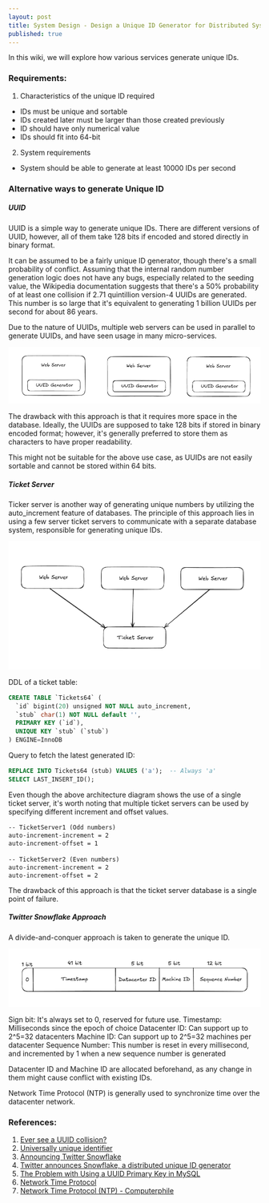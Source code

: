 ```yaml
---
layout: post
title: System Design - Design a Unique ID Generator for Distributed Systems
published: true
---
```


In this wiki, we will explore how various services generate unique IDs. 

### Requirements:
1. Characteristics of the unique ID required
- IDs must be unique and sortable
- IDs created later must be larger than those created previously
- ID should have only numerical value
- IDs should fit into 64-bit

2. System requirements
- System should be able to generate at least 10000 IDs per second 

### Alternative ways to generate Unique ID

##### UUID

UUID is a simple way to generate unique IDs. There are different versions of UUID, however, all of them take 128 bits if encoded and stored directly in binary format. 

It can be assumed to be a fairly unique ID generator, though there's a small probability of conflict. Assuming that the internal random number generation logic does not have any bugs, especially related to the seeding value, the Wikipedia documentation suggests that there's a 50% probability of at least one collision if 2.71 quintillion version-4 UUIDs are generated. This number is so large that it's equivalent to generating 1 billion UUIDs per second for about 86 years.

Due to the nature of UUIDs, multiple web servers can be used in parallel to generate UUIDs, and have seen usage in many micro-services.

![](../images/sys-design-vol1/04-unique-id-system-design-uuid-generation.png)

The drawback with this approach is that it requires more space in the database. Ideally, the UUIDs are supposed to take 128 bits if stored in binary encoded format; however, it's generally preferred to store them as characters to have proper readability.

This might not be suitable for the above use case, as UUIDs are not easily sortable and cannot be stored within 64 bits.


##### Ticket Server

Ticker server is another way of generating unique numbers by utilizing the auto_increment feature of databases. The principle of this approach lies in using a few server ticket servers to communicate with a separate database system, responsible for generating unique IDs.

![](../images/sys-design-vol1/04-unique-id-system-design-ticket-server.png)


DDL of a ticket table:
```sql
CREATE TABLE `Tickets64` (
  `id` bigint(20) unsigned NOT NULL auto_increment,
  `stub` char(1) NOT NULL default '',
  PRIMARY KEY (`id`),
  UNIQUE KEY `stub` (`stub`)
) ENGINE=InnoDB
```

Query to fetch the latest generated ID:
```sql
REPLACE INTO Tickets64 (stub) VALUES ('a');  -- Always 'a'
SELECT LAST_INSERT_ID();
```

Even though the above architecture diagram shows the use of a single ticket server, it's worth noting that multiple ticket servers can be used by specifying different increment and offset values. 


```
-- TicketServer1 (Odd numbers)
auto-increment-increment = 2
auto-increment-offset = 1

-- TicketServer2 (Even numbers) 
auto-increment-increment = 2
auto-increment-offset = 2
```

The drawback of this approach is that the ticket server database is a single point of failure.


##### Twitter Snowflake Approach

A divide-and-conquer approach is taken to generate the unique ID.

![](../images/sys-design-vol1/04-unique-id-system-design-twitter-snowflake.png)

Sign bit: It's always set to 0, reserved for future use.
Timestamp: Milliseconds since the epoch of choice
Datacenter ID: Can support up to 2^5=32 datacenters
Machine ID: Can support up to 2^5=32 machines per datacenter
Sequence Number: This number is reset in every millisecond, and incremented by 1 when a new sequence number is generated

Datacenter ID and Machine ID are allocated beforehand, as any change in them might cause conflict with existing IDs.

Network Time Protocol (NTP) is generally used to synchronize time over the datacenter network. 



### References:
1. [Ever see a UUID collision?](https://news.ycombinator.com/item?id=36900641)
2. [Universally unique identifier](https://en.wikipedia.org/wiki/Universally_unique_identifier)
3. [Announcing Twitter Snowflake](https://blog.x.com/engineering/en_us/a/2010/announcing-snowflake)
4. [Twitter announces Snowflake, a distributed unique ID generator](https://www.reddit.com/r/programming/comments/cajap/twitter_announces_snowflake_a_distributed_unique/)
5. [The Problem with Using a UUID Primary Key in MySQL](https://planetscale.com/blog/the-problem-with-using-a-uuid-primary-key-in-mysql)
6. [Network Time Protocol](https://en.wikipedia.org/wiki/Network_Time_Protocol)
7. [Network Time Protocol (NTP) - Computerphile](https://www.youtube.com/watch?v=BAo5C2qbLq8)

